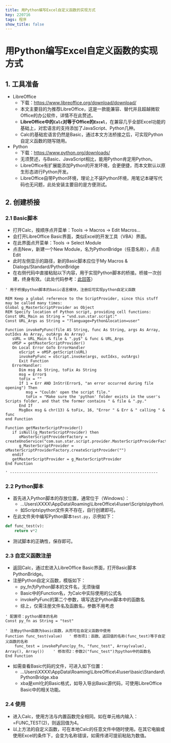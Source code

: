 ```yaml
---
title: 用Python编写Excel自定义函数的实现方式
key: 220716
tags: 程序
show_title: false
---
```


# 用Python编写Excel自定义函数的实现方式

## 1. 工具准备
- LibreOffice
    - 下载：https://www.libreoffice.org/download/download/
    - 本文主要目的为推荐LibreOffice，这是一款能兼容、替代并且超越微软Office的办公软件，详情不在此赘述。
    - **LibreOffice中的`Calc`对等于Office的`Excel`**，在兼容几乎全部Excel功能的基础上，对宏语言的支持添加了JavaScript、Python几种。
    - Calc的基础宏语言仍然是Basic，通过本文方法桥接之后，可实现Python自定义函数的随写随用。
- Python
    - 下载：https://www.python.org/downloads/
    - 无须赘述，与Basic、JavaScript相比，能用Python肯定用Python。
    - LibreOffice有扩展能添加Python的开发环境，会更便捷，而本文默认以原生形态进行Python开发。
    - LibreOffice自带Python环境，理论上不装Python环境，用笔记本硬写代码也无问题，此处安装主要目的是方便测试。

## 2. 创建桥接
### 2.1 Basic脚本
- 打开Calc，按顺序点开菜单：Tools -> Macros -> Edit Macros...
- 会打开LibreOffice Basic界面，类似Excel的开发工具（VBA）界面。
- 在此界面点开菜单：Tools -> Select Module
- 点击New，新建一个New Module，名为PythonBridge（任意名称），点击Edit
- 此时左侧显示的路径，新的Basic脚本应位于My Macros & Dialogs/Standard/PythonBridge
- 在右侧代码中直接粘贴以下内容，用于实现Python脚本的桥接。桥接一次创建，终身有效。（此处代码参考：[此回答](https://stackoverflow.com/questions/7591656/how-can-i-call-a-python-macro-in-a-cell-formula-in-openoffice-org-calc)）

```basic
' 用于桥接python脚本的basic语言模块，注册后可实现python自定义函数

REM Keep a global reference to the ScriptProvider, since this stuff may be called many times: 
Global g_MasterScriptProvider as Object
REM Specify location of Python script, providing cell functions: 
Const URL_Main as String = "vnd.sun.star.script:" 
Const URL_Args as String = "?language=Python&location=user" 

Function invokePyFunc(file AS String, func As String, args As Array, outIdxs As Array, outArgs As Array)
   sURL = URL_Main & file & ".py$" & func & URL_Args
   oMSP = getMasterScriptProvider()
   On Local Error GoTo ErrorHandler
      oScript = oMSP.getScript(sURL)
      invokePyFunc = oScript.invoke(args, outIdxs, outArgs)
      Exit Function
   ErrorHandler:
      Dim msg As String, toFix As String
      msg = Error$
      toFix = ""
      If 1 = Err AND InStr(Error$, "an error occurred during file opening") Then
         msg = "Couldn' open the script file."
         toFix = "Make sure the 'python' folder exists in the user's Scripts folder, and that the former contains " & file & ".py."
      End If
      MsgBox msg & chr(13) & toFix, 16, "Error " & Err & " calling " & func
end Function

Function getMasterScriptProvider() 
   if isNull(g_MasterScriptProvider) then 
      oMasterScriptProviderFactory = createUnoService("com.sun.star.script.provider.MasterScriptProviderFactory") 
      g_MasterScriptProvider = oMasterScriptProviderFactory.createScriptProvider("") 
   endif 
   getMasterScriptProvider = g_MasterScriptProvider
End Function

' -----------------------------------------------------------------
```

### 2.2 Python脚本
- 首先进入Python脚本的存放位置，通常位于（Windows）：
    - ...Users\XXXX\AppData\Roaming\LibreOffice\4\user\Scripts\python\
    - 如Scripts\python文件夹不存在，自行创建即可。
- 在此文件夹中编写Python脚本`test.py`，示例如下：

```py
def func_test(v):
    return v*2
```

- 测试脚本的正确性，保存即可。

### 2.3 自定义函数注册
- 返回Calc，通过宏进入LibreOffice Basic界面，打开Basic脚本PythonBridge。
- 注册Python自定义函数，模版如下：
    - py_fn为Python脚本的文件名，无须後缀
    - Basic中的Function名，为Calc中实际使用的公式名
    - invokePyFunc的第二个参数，填写选定Python脚本中的函数名
    - 综上，仅需注册文件名及函数名，参数不用考虑

```basic
' 配置项：python脚本的名称
Const py_fn as String = "test"

' 注册python函数为basic函数，从而可在自定义函数中使用
Function func_test(value)	' 修改项1：函数、返回值的名称(func_test)等于自定义函数的名称
    func_test = invokePyFunc(py_fn, "func_test", Array(value), Array(), Array())	' 修改项2：参数2("func_test")为python中的函数名
End Function
```

- 如需查看Basic代码的文件，可进入如下位置：
    - ...Users\XXXX\AppData\Roaming\LibreOffice\4\user\basic\Standard\PythonBridge.xba
    - xba是xml化的Basic格式，如导入导出Basic源代码，可使用LibreOffice Basic中的相关功能。

### 2.4 使用
- 进入Calc，使用方法与内置函数完全相同。如在单元格内输入：=FUNC_TEST(2)，则返回值为4。
- 以上方法的自定义函数，可在本地Calc的任意文件中随时使用。在其它电脑或使用Excel的条件下，会变为名称错误，如需传递可提前粘贴为数值。